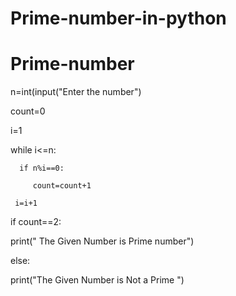 # Prime-number-in-python
# Prime-number


n=int(input("Enter the number")

count=0

i=1

while i<=n:

      if n%i==0:
     
         count=count+1
     
     i=i+1

if count==2:

  print(" The Given Number is Prime number")

else:

  print("The Given Number is Not a Prime ")

